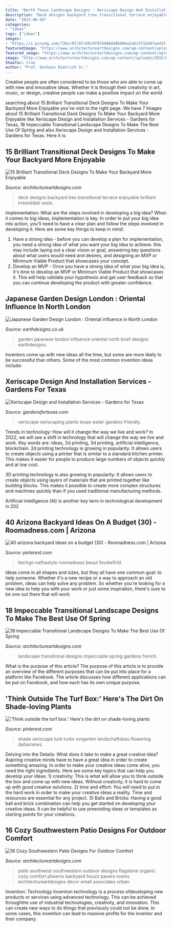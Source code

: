```yaml
---
title: "North Texas Landscape Designs : Xeriscape Design And Installation Services"
description: "Deck designs backyard trex transitional terrace enjoyable brilliant irresistible oasis"
date: "2023-06-04"
categories:
- "ideas"
tags: ["ideas"]
images:
- "https://i.pinimg.com/736x/9f/97/69/9f976980d40b896a2abc5f1bdd7aed15.jpg"
featuredImage: "https://www.architectureartdesigns.com/wp-content/uploads/2015/04/18-Impeccable-Transitional-Landscape-Designs-To-Make-The-Best-Use-Of-Spring-1-630x945.jpg"
featured_image: "https://www.architectureartdesigns.com/wp-content/uploads/2015/04/18-Impeccable-Transitional-Landscape-Designs-To-Make-The-Best-Use-Of-Spring-1-630x945.jpg"
image: "http://www.architectureartdesigns.com/wp-content/uploads/2015/04/15-Brilliant-Transitional-Deck-Designs-To-Make-Your-Backyard-More-Enjoyable-13.jpg"
ShowToc: true
author: "Prof. Deshaun Dietrich Sr."
---
```



Creative people are often considered to be those who are able to come up with new and innovative ideas. Whether it is through their creativity in art, music, or design, creative people can make a positive impact on the world.

	

		
searching about 15 Brilliant Transitional Deck Designs To Make Your Backyard More Enjoyable you've visit to the right page. We have 7 Images about 15 Brilliant Transitional Deck Designs To Make Your Backyard More Enjoyable like Xeriscape Design and Installation Services - Gardens for Texas, 18 Impeccable Transitional Landscape Designs To Make The Best Use Of Spring and also Xeriscape Design and Installation Services - Gardens for Texas. Here it is:
		
    
## 15 Brilliant Transitional Deck Designs To Make Your Backyard More Enjoyable

<img loading=lazy src="http://www.architectureartdesigns.com/wp-content/uploads/2015/04/15-Brilliant-Transitional-Deck-Designs-To-Make-Your-Backyard-More-Enjoyable-13.jpg" onerror="this.onerror=null;this.src='https://tse2.mm.bing.net/th?id=OIP.a0BBWW_TbIcX5_OD5ScyQAHaMB&amp;pid=15.1';" alt="15 Brilliant Transitional Deck Designs To Make Your Backyard More Enjoyable">

_Source: architectureartdesigns.com_

>deck designs backyard trex transitional terrace enjoyable brilliant irresistible oasis. 

	

Implementation: What are the steps involved in developing a big idea?
When it comes to big ideas, implementation is key. In order to put your big idea into action, you'll need to have a clear plan and follow the steps involved in developing it. Here are some key things to keep in mind: 
1. Have a strong idea - before you can develop a plan for implementation, you need a strong idea of what you want your big idea to achieve. this may include laying out a clear vision or goal, answering key questions about what users would need and desires, and designing an MVP or Minimum Viable Product that showcases your concept. 
2. Develop an MVP - Once you have a strong idea of what your big idea is, it's time to develop an MVP or Minimum Viable Product that showcases it. This will help validate your hypothesis and get user feedback so that you can continue developing the product with greater confidence.

    
## Japanese Garden Design London : Oriental Influence In North London

<img loading=lazy src="http://www.earthdesigns.co.uk/wp-content/uploads/2012/08/209-768x1024.jpg" onerror="this.onerror=null;this.src='https://tse4.mm.bing.net/th?id=OIP.XdT9dwzLdVewM0fIF_7CyQHaJ4&amp;pid=15.1';" alt="Japanese Garden Design London : Oriental influence in North London">

_Source: earthdesigns.co.uk_

>garden japanese london influence oriental north brief designs earthdesigns. 

	

Inventors come up with new ideas all the time, but some are more likely to be successful than others. Some of the most common invention ideas include:

    
## Xeriscape Design And Installation Services - Gardens For Texas

<img loading=lazy src="https://www.gardensfortexas.com/wp-content/uploads/2017/11/xeriscape1.jpg" onerror="this.onerror=null;this.src='https://tse2.mm.bing.net/th?id=OIP._cwjxd_SkF_UNgHz6QOMogHaCz&amp;pid=15.1';" alt="Xeriscape Design and Installation Services - Gardens for Texas">

_Source: gardensfortexas.com_

>xeriscape xeriscaping plants texas water gardens friendly. 

	

Trends in technology: How will it change the way we live and work?
In 2022, we will see a shift in technology that will change the way we live and work. Key words are: ideas, 2d printing, 3d printing, artificial intelligence, blockchain. 
2d printing technology is growing in popularity. It allows users to create objects using a printer that is similar to a standard kitchen printer. This makes it easier for people to produce large numbers of objects quickly and at low cost. 

3D printing technology is also growing in popularity. It allows users to create objects using layers of materials that are printed together like building blocks. This makes it possible to create more complex structures and machines quickly than if you used traditional manufacturing methods. 

Artificial intelligence (AI) is another key term in technological development in 202
    
## 40 Arizona Backyard Ideas On A Budget (30) - Roomadness.com | Arizona

<img loading=lazy src="https://i.pinimg.com/736x/9f/97/69/9f976980d40b896a2abc5f1bdd7aed15.jpg" onerror="this.onerror=null;this.src='https://tse1.mm.bing.net/th?id=OIP.718OhJHb5wB1rWyPe-V5KQHaFW&amp;pid=15.1';" alt="40 arizona backyard ideas on a budget (30) - Roomadness.com | Arizona">

_Source: pinterest.com_

>itechgo nafhastyle roomadness beaut foodw0rld. 

	

Ideas come in all shapes and sizes, but they all have one common goal: to help someone. Whether it's a new recipe or a way to approach an old problem, ideas can help solve any problem. So whether you're looking for a new idea to help you with your work or just some inspiration, there's sure to be one out there that will work.

    
## 18 Impeccable Transitional Landscape Designs To Make The Best Use Of Spring

<img loading=lazy src="https://www.architectureartdesigns.com/wp-content/uploads/2015/04/18-Impeccable-Transitional-Landscape-Designs-To-Make-The-Best-Use-Of-Spring-1-630x945.jpg" onerror="this.onerror=null;this.src='https://tse4.mm.bing.net/th?id=OIP.bjRgre5yP6QILpSyPCayEQHaLH&amp;pid=15.1';" alt="18 Impeccable Transitional Landscape Designs To Make The Best Use Of Spring">

_Source: architectureartdesigns.com_

>landscape transitional designs impeccable spring gardens french. 

	

What is the purpose of this article?
The purpose of this article is to provide an overview of the different purposes that can be put into place for a platform like Facebook. The article discusses how different applications can be put on Facebook, and how each has its own unique purpose.

    
## &#039;Think Outside The Turf Box:&#039; Here&#039;s The Dirt On Shade-loving Plants

<img loading=lazy src="https://i.pinimg.com/736x/f8/ea/5c/f8ea5c87346481c081db79008d0c5786.jpg" onerror="this.onerror=null;this.src='https://tse2.mm.bing.net/th?id=OIP.ptnWKy06jxjWKjUtF6HH_wHaKX&amp;pid=15.1';" alt="&#039;Think outside the turf box:&#039; Here&#039;s the dirt on shade-loving plants">

_Source: pinterest.com_

>shade xeriscape turk turks vorgarten landschaftsbau flowering dallasnews. 

	

Delving into the Details: What does it take to make a great creative idea?
Aspiring creative minds have to have a great idea in order to create something amazing. In order to make your creative ideas come alive, you need the right ingredients. Here are some key topics that can help you develop your ideas: 1) creativity: This is what will allow you to think outside the box and come up with new ideas. Without creativity, it is hard to come up with good creative solutions. 2) time and effort: You will need to put in the hard work in order to make your creative ideas a reality. Time and resources are essential for any project. 3) Balls and Bricks: Having a good ball and brick combination can help you get started on developing your creative ideas. It can be helpful to use preexisting ideas or templates as starting points for your creations.

    
## 16 Cozy Southwestern Patio Designs For Outdoor Comfort

<img loading=lazy src="https://www.architectureartdesigns.com/wp-content/uploads/2016/04/16-Cozy-Southwestern-Patio-Designs-For-Outdoor-Comfort-13.jpg" onerror="this.onerror=null;this.src='https://tse3.mm.bing.net/th?id=OIP.tsLVXhbqJYcH0KiqZftrSQHaFZ&amp;pid=15.1';" alt="16 Cozy Southwestern Patio Designs For Outdoor Comfort">

_Source: architectureartdesigns.com_

>patio southwest southwestern outdoor designs flagstone organic cozy comfort phoenix backyard houzz pavers rooms architectureartdesigns decor email associates urban. 

	

Invention: Technology
Invention technology is a process ofdeveloping new products or services using advanced technology. This can be achieved throughthe use of industrial technologies, creativity, and innovation. This can create new ways to do things that previously could not be done. In some cases, this invention can lead to massive profits for the inventor and their company.

